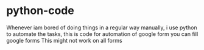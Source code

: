 # python-code
Whenever iam bored of doing things in a regular way manually, i use python to automate the tasks, this is code for automation of google form
you can fill google forms
This might not work on all forms
